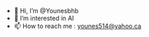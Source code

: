 - 👋 Hi, I’m @Younesbhb
- 👀 I’m interested in AI
- 📫 How to reach me : younes514@yahoo.ca

<!---
Younesbhb/Younesbhb is a ✨ special ✨ repository because its `README.md` (this file) appears on your GitHub profile.
You can click the Preview link to take a look at your changes.
--->
